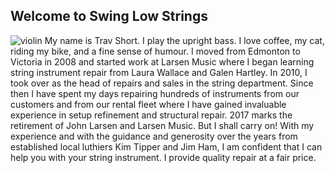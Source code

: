 ## Welcome to Swing Low Strings
![violin](https://user-images.githubusercontent.com/30358580/28487457-8c35c1b2-6e45-11e7-89a7-6f9b9dcf887f.jpeg)
My name is Trav Short. I play the upright bass. I love coffee, my cat, riding my bike, and a fine sense of humour. I moved from Edmonton to Victoria in 2008 and started work at Larsen Music where I began learning string instrument repair from Laura Wallace and Galen Hartley. In 2010, I took over as the head of repairs and sales in the string department. Since then I have spent my days repairing hundreds of instruments from our customers and from our rental fleet where I have gained invaluable experience in setup refinement and structural repair. 2017 marks the retirement of John Larsen and Larsen Music. But I shall carry on!  With my experience and with the guidance and generosity over the years from established local luthiers Kim Tipper and Jim Ham, I am confident that I can help you with your string instrument. I provide quality repair at a fair price.

